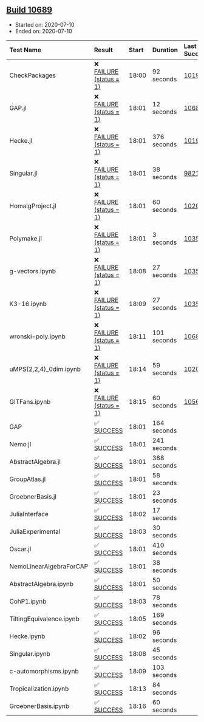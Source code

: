 ## [Build 10689](https://oscarci.mathematik.uni-kl.de/job/oscar/10689/)

* Started on: 2020-07-10
* Ended on: 2020-07-10

| Test Name    | Result | Start | Duration | Last Success | First Failure |
|:-------------|:-------|:------|:---------|:-------------|:--------------|
| CheckPackages | ❌ [FAILURE (status = 1)](https://oscarci.mathematik.uni-kl.de/job/oscar/10689/artifact/logs/build-10689/CheckPackages.log) | 18:00 | 92 seconds | [10197](https://oscarci.mathematik.uni-kl.de/job/oscar/10197/) | [10198](https://oscarci.mathematik.uni-kl.de/job/oscar/10198/) |
| GAP.jl | ❌ [FAILURE (status = 1)](https://oscarci.mathematik.uni-kl.de/job/oscar/10689/artifact/logs/build-10689/GAP.jl.log) | 18:01 | 12 seconds | [10688](https://oscarci.mathematik.uni-kl.de/job/oscar/10688/) | [10689](https://oscarci.mathematik.uni-kl.de/job/oscar/10689/) |
| Hecke.jl | ❌ [FAILURE (status = 1)](https://oscarci.mathematik.uni-kl.de/job/oscar/10689/artifact/logs/build-10689/Hecke.jl.log) | 18:01 | 376 seconds | [10197](https://oscarci.mathematik.uni-kl.de/job/oscar/10197/) | [10198](https://oscarci.mathematik.uni-kl.de/job/oscar/10198/) |
| Singular.jl | ❌ [FAILURE (status = 1)](https://oscarci.mathematik.uni-kl.de/job/oscar/10689/artifact/logs/build-10689/Singular.jl.log) | 18:01 | 38 seconds | [9821](https://oscarci.mathematik.uni-kl.de/job/oscar/9821/) | [9822](https://oscarci.mathematik.uni-kl.de/job/oscar/9822/) |
| HomalgProject.jl | ❌ [FAILURE (status = 1)](https://oscarci.mathematik.uni-kl.de/job/oscar/10689/artifact/logs/build-10689/HomalgProject.jl.log) | 18:01 | 60 seconds | [10209](https://oscarci.mathematik.uni-kl.de/job/oscar/10209/) | [10210](https://oscarci.mathematik.uni-kl.de/job/oscar/10210/) |
| Polymake.jl | ❌ [FAILURE (status = 1)](https://oscarci.mathematik.uni-kl.de/job/oscar/10689/artifact/logs/build-10689/Polymake.jl.log) | 18:01 | 3 seconds | [10356](https://oscarci.mathematik.uni-kl.de/job/oscar/10356/) | [10357](https://oscarci.mathematik.uni-kl.de/job/oscar/10357/) |
| g-vectors.ipynb | ❌ [FAILURE (status = 1)](https://oscarci.mathematik.uni-kl.de/job/oscar/10689/artifact/logs/build-10689/g-vectors.ipynb.log) | 18:08 | 27 seconds | [10356](https://oscarci.mathematik.uni-kl.de/job/oscar/10356/) | [10357](https://oscarci.mathematik.uni-kl.de/job/oscar/10357/) |
| K3-16.ipynb | ❌ [FAILURE (status = 1)](https://oscarci.mathematik.uni-kl.de/job/oscar/10689/artifact/logs/build-10689/K3-16.ipynb.log) | 18:09 | 27 seconds | [10356](https://oscarci.mathematik.uni-kl.de/job/oscar/10356/) | [10357](https://oscarci.mathematik.uni-kl.de/job/oscar/10357/) |
| wronski-poly.ipynb | ❌ [FAILURE (status = 1)](https://oscarci.mathematik.uni-kl.de/job/oscar/10689/artifact/logs/build-10689/wronski-poly.ipynb.log) | 18:11 | 101 seconds | [10688](https://oscarci.mathematik.uni-kl.de/job/oscar/10688/) | [10689](https://oscarci.mathematik.uni-kl.de/job/oscar/10689/) |
| uMPS(2,2,4)_0dim.ipynb | ❌ [FAILURE (status = 1)](https://oscarci.mathematik.uni-kl.de/job/oscar/10689/artifact/logs/build-10689/uMPS-2-2-4-_0dim.ipynb.log) | 18:14 | 59 seconds | [10209](https://oscarci.mathematik.uni-kl.de/job/oscar/10209/) | [10210](https://oscarci.mathematik.uni-kl.de/job/oscar/10210/) |
| GITFans.ipynb | ❌ [FAILURE (status = 1)](https://oscarci.mathematik.uni-kl.de/job/oscar/10689/artifact/logs/build-10689/GITFans.ipynb.log) | 18:15 | 60 seconds | [10566](https://oscarci.mathematik.uni-kl.de/job/oscar/10566/) | [10567](https://oscarci.mathematik.uni-kl.de/job/oscar/10567/) |
| GAP | ✅ [SUCCESS](https://oscarci.mathematik.uni-kl.de/job/oscar/10689/artifact/logs/build-10689/GAP.log) | 18:01 | 164 seconds |  |  |
| Nemo.jl | ✅ [SUCCESS](https://oscarci.mathematik.uni-kl.de/job/oscar/10689/artifact/logs/build-10689/Nemo.jl.log) | 18:01 | 241 seconds |  |  |
| AbstractAlgebra.jl | ✅ [SUCCESS](https://oscarci.mathematik.uni-kl.de/job/oscar/10689/artifact/logs/build-10689/AbstractAlgebra.jl.log) | 18:01 | 388 seconds |  |  |
| GroupAtlas.jl | ✅ [SUCCESS](https://oscarci.mathematik.uni-kl.de/job/oscar/10689/artifact/logs/build-10689/GroupAtlas.jl.log) | 18:01 | 58 seconds |  |  |
| GroebnerBasis.jl | ✅ [SUCCESS](https://oscarci.mathematik.uni-kl.de/job/oscar/10689/artifact/logs/build-10689/GroebnerBasis.jl.log) | 18:01 | 23 seconds |  |  |
| JuliaInterface | ✅ [SUCCESS](https://oscarci.mathematik.uni-kl.de/job/oscar/10689/artifact/logs/build-10689/JuliaInterface.log) | 18:02 | 17 seconds |  |  |
| JuliaExperimental | ✅ [SUCCESS](https://oscarci.mathematik.uni-kl.de/job/oscar/10689/artifact/logs/build-10689/JuliaExperimental.log) | 18:03 | 30 seconds |  |  |
| Oscar.jl | ✅ [SUCCESS](https://oscarci.mathematik.uni-kl.de/job/oscar/10689/artifact/logs/build-10689/Oscar.jl.log) | 18:01 | 410 seconds |  |  |
| NemoLinearAlgebraForCAP | ✅ [SUCCESS](https://oscarci.mathematik.uni-kl.de/job/oscar/10689/artifact/logs/build-10689/NemoLinearAlgebraForCAP.log) | 18:01 | 38 seconds |  |  |
| AbstractAlgebra.ipynb | ✅ [SUCCESS](https://oscarci.mathematik.uni-kl.de/job/oscar/10689/artifact/logs/build-10689/AbstractAlgebra.ipynb.log) | 18:01 | 50 seconds |  |  |
| CohP1.ipynb | ✅ [SUCCESS](https://oscarci.mathematik.uni-kl.de/job/oscar/10689/artifact/logs/build-10689/CohP1.ipynb.log) | 18:03 | 78 seconds |  |  |
| TiltingEquivalence.ipynb | ✅ [SUCCESS](https://oscarci.mathematik.uni-kl.de/job/oscar/10689/artifact/logs/build-10689/TiltingEquivalence.ipynb.log) | 18:05 | 169 seconds |  |  |
| Hecke.ipynb | ✅ [SUCCESS](https://oscarci.mathematik.uni-kl.de/job/oscar/10689/artifact/logs/build-10689/Hecke.ipynb.log) | 18:02 | 96 seconds |  |  |
| Singular.ipynb | ✅ [SUCCESS](https://oscarci.mathematik.uni-kl.de/job/oscar/10689/artifact/logs/build-10689/Singular.ipynb.log) | 18:08 | 45 seconds |  |  |
| c-automorphisms.ipynb | ✅ [SUCCESS](https://oscarci.mathematik.uni-kl.de/job/oscar/10689/artifact/logs/build-10689/c-automorphisms.ipynb.log) | 18:09 | 103 seconds |  |  |
| Tropicalization.ipynb | ✅ [SUCCESS](https://oscarci.mathematik.uni-kl.de/job/oscar/10689/artifact/logs/build-10689/Tropicalization.ipynb.log) | 18:13 | 84 seconds |  |  |
| GroebnerBasis.ipynb | ✅ [SUCCESS](https://oscarci.mathematik.uni-kl.de/job/oscar/10689/artifact/logs/build-10689/GroebnerBasis.ipynb.log) | 18:16 | 60 seconds |  |  |
